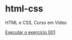 # html-css
HTML e CSS, Curso em Vídeo

<a href="https://github.com/veronicamedeiros/GitHub\html-css\exercicios\ex001.html">Executar o exercício 001</a>
